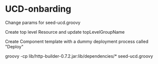 # UCD-onbarding

Change params for seed-ucd.groovy

Create top level Resource and update topLevelGroupName

Create Component template with a dummy deployment process called "Deploy"

groovy -cp lib/http-builder-0.7.2.jar:lib/dependencies/* seed-ucd.groovy
